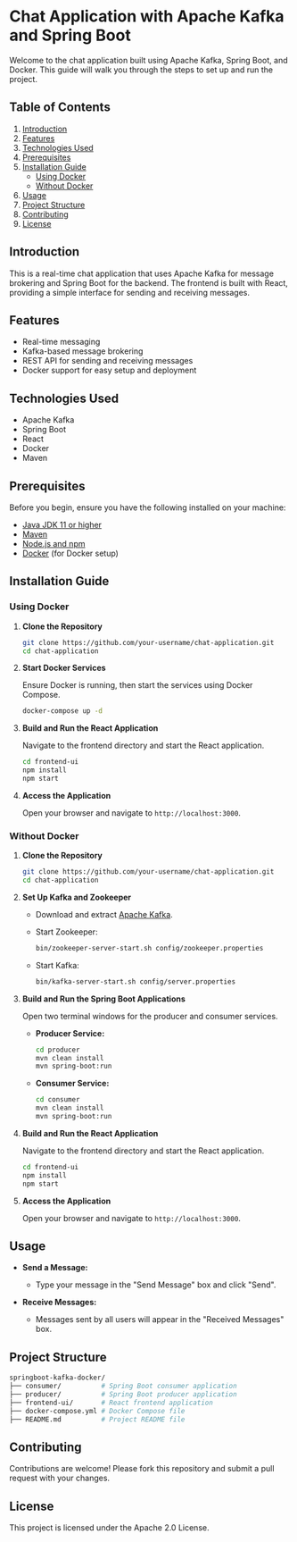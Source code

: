 # Chat Application with Apache Kafka and Spring Boot

Welcome to the chat application built using Apache Kafka, Spring Boot, and Docker. This guide will walk you through the steps to set up and run the project.

## Table of Contents

1. [Introduction](#introduction)
2. [Features](#features)
3. [Technologies Used](#technologies-used)
4. [Prerequisites](#prerequisites)
5. [Installation Guide](#installation-guide)
   - [Using Docker](#using-docker)
   - [Without Docker](#without-docker)
6. [Usage](#usage)
7. [Project Structure](#project-structure)
8. [Contributing](#contributing)
9. [License](#license)

## Introduction

This is a real-time chat application that uses Apache Kafka for message brokering and Spring Boot for the backend. The frontend is built with React, providing a simple interface for sending and receiving messages.

## Features

- Real-time messaging
- Kafka-based message brokering
- REST API for sending and receiving messages
- Docker support for easy setup and deployment

## Technologies Used

- Apache Kafka
- Spring Boot
- React
- Docker
- Maven

## Prerequisites

Before you begin, ensure you have the following installed on your machine:

- [Java JDK 11 or higher](https://www.oracle.com/java/technologies/javase-jdk11-downloads.html)
- [Maven](https://maven.apache.org/install.html)
- [Node.js and npm](https://nodejs.org/en/download/)
- [Docker](https://www.docker.com/products/docker-desktop) (for Docker setup)

## Installation Guide

### Using Docker

1. **Clone the Repository**

   ```sh
   git clone https://github.com/your-username/chat-application.git
   cd chat-application
   ```

2. **Start Docker Services**

   Ensure Docker is running, then start the services using Docker Compose.

   ```sh
   docker-compose up -d
   ```

3. **Build and Run the React Application**

   Navigate to the frontend directory and start the React application.

   ```sh
   cd frontend-ui
   npm install
   npm start
   ```

4. **Access the Application**

   Open your browser and navigate to `http://localhost:3000`.

### Without Docker

1. **Clone the Repository**

   ```sh
   git clone https://github.com/your-username/chat-application.git
   cd chat-application
   ```

2. **Set Up Kafka and Zookeeper**

   - Download and extract [Apache Kafka](https://kafka.apache.org/downloads).
   - Start Zookeeper:

     ```sh
     bin/zookeeper-server-start.sh config/zookeeper.properties
     ```

   - Start Kafka:

     ```sh
     bin/kafka-server-start.sh config/server.properties
     ```

3. **Build and Run the Spring Boot Applications**

   Open two terminal windows for the producer and consumer services.

   - **Producer Service:**

     ```sh
     cd producer
     mvn clean install
     mvn spring-boot:run
     ```

   - **Consumer Service:**

     ```sh
     cd consumer
     mvn clean install
     mvn spring-boot:run
     ```

4. **Build and Run the React Application**

   Navigate to the frontend directory and start the React application.

   ```sh
   cd frontend-ui
   npm install
   npm start
   ```

5. **Access the Application**

   Open your browser and navigate to `http://localhost:3000`.

## Usage

- **Send a Message:**
  - Type your message in the "Send Message" box and click "Send".
  
- **Receive Messages:**
  - Messages sent by all users will appear in the "Received Messages" box.

## Project Structure

```sh
springboot-kafka-docker/
├── consumer/          # Spring Boot consumer application
├── producer/          # Spring Boot producer application
├── frontend-ui/       # React frontend application
├── docker-compose.yml # Docker Compose file
├── README.md          # Project README file
```

## Contributing

Contributions are welcome! Please fork this repository and submit a pull request with your changes.

## License

This project is licensed under the Apache 2.0 License.
